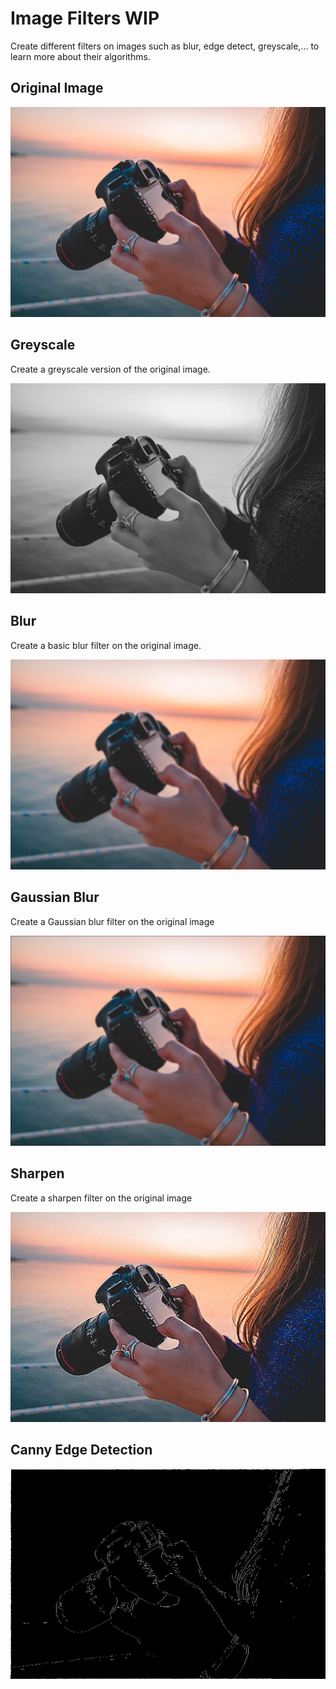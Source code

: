 # Image Filters WIP

Create different filters on images such as blur, edge detect, greyscale,... to learn more about their algorithms.

## Original Image

![Original Image](./assets/original.jpg)

## Greyscale

Create a greyscale version of the original image.

![Greyscale Image](./assets/greyscale.jpg)

## Blur

Create a basic blur filter on the original image.

![Blur Image](./assets/blur.jpg)

## Gaussian Blur

Create a Gaussian blur filter on the original image

![Gaussian Blur Image](./assets/gaussian.jpg)

## Sharpen

Create a sharpen filter on the original image

![Sharpen Image](./assets/sharpen.jpg)

## Canny Edge Detection

![Canny Edge Detection](./assets/canny.jpg)